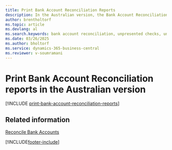 ```yaml
---
title: Print Bank Account Reconciliation Reports 
description: In the Australian version, the Bank Account Reconciliation report lists open bank ledger entries as either unpresented checks or unrecorded deposits.
author: brentholtorf
ms.topic: article
ms.devlang: al
ms.search.keywords: bank account reconciliation, unpresented checks, unrecorded deposits, bank account reconciliation report, bank ledger entries, Australian version
ms.date: 03/26/2025
ms.author: bholtorf
ms.service: dynamics-365-business-central
ms.reviewer: v-soumramani
---
```


# Print Bank Account Reconciliation reports in the Australian version

[!INCLUDE [print-bank-account-reconciliation-reports](../includes/AUNZ/print-bank-account-reconciliation-reports.md)]

## Related information

[Reconcile Bank Accounts](../../bank-how-reconcile-bank-accounts-separately.md)

[!INCLUDE[footer-include](../../includes/footer-banner.md)]
